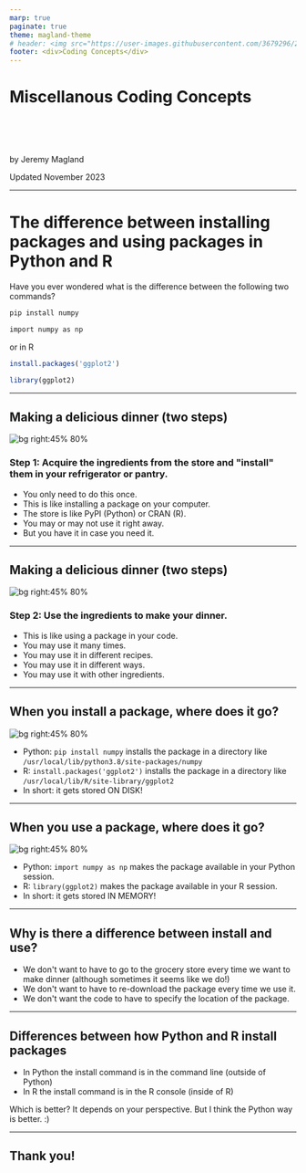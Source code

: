 ```yaml
---
marp: true
paginate: true
theme: magland-theme
# header: <img src="https://user-images.githubusercontent.com/3679296/276917690-ed331783-4853-44ea-969f-b29d9415d21d.png" style="margin-left:15px" width="200px" />
footer: <div>Coding Concepts</div>
---
```


<!-- For using custom theme, see https://github.com/orgs/marp-team/discussions/115 -->

# Miscellanous Coding Concepts

<br >
<br >
<br >

by Jeremy Magland

Updated November 2023

---

# The difference between installing packages and using packages in Python and R

Have you ever wondered what is the difference between the following two commands?

```bash
pip install numpy

import numpy as np
```

or in R

```r
install.packages('ggplot2')

library(ggplot2)
```

---

## Making a delicious dinner (two steps)

![bg right:45% 80%](https://user-images.githubusercontent.com/3679296/280300033-833f0131-307e-4e5f-b103-e3f726c4e116.png)

### Step 1: Acquire the ingredients from the store and "install" them in your refrigerator or pantry.
- You only need to do this once.
- This is like installing a package on your computer.
- The store is like PyPI (Python) or CRAN (R).
- You may or may not use it right away.
- But you have it in case you need it.

---

## Making a delicious dinner (two steps)

<!-- https://www.pexels.com/photo/bowl-with-a-salad-of-lettuce-and-strawberries-15733224/ -->
![bg right:45% 80%](https://user-images.githubusercontent.com/3679296/280302315-5518d325-ec5b-4cde-816e-60739f0544e7.jpg)

### Step 2: Use the ingredients to make your dinner.

- This is like using a package in your code.
- You may use it many times.
- You may use it in different recipes.
- You may use it in different ways.
- You may use it with other ingredients.

---

## When you install a package, where does it go?

<!-- https://www.flickr.com/photos/goedekers/12640052475 -->
![bg right:45% 80%](https://user-images.githubusercontent.com/3679296/280303112-e918d33c-16e8-49e5-a3c9-5992c1b26cf2.jpg)

- Python: `pip install numpy` installs the package in a directory like `/usr/local/lib/python3.8/site-packages/numpy`
- R: `install.packages('ggplot2')` installs the package in a directory like `/usr/local/lib/R/site-library/ggplot2`
- In short: it gets stored ON DISK!

---

## When you use a package, where does it go?

<!-- https://www.flickr.com/photos/daveynin/3145651657 -->
![bg right:45% 80%](https://user-images.githubusercontent.com/3679296/280303894-b1299f66-f8ef-41b1-bd2a-cfdcab783e01.jpg)

- Python: `import numpy as np` makes the package available in your Python session.
- R: `library(ggplot2)` makes the package available in your R session.
- In short: it gets stored IN MEMORY!

---

## Why is there a difference between install and use?

- We don't want to have to go to the grocery store every time we want to make dinner (although sometimes it seems like we do!)
- We don't want to have to re-download the package every time we use it.
- We don't want the code to have to specify the location of the package.

---

## Differences between how Python and R install packages

- In Python the install command is in the command line (outside of Python)
- In R the install command is in the R console (inside of R)

Which is better? It depends on your perspective. But I think the Python way is better. :)

---

## Thank you!